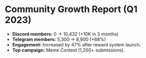 # Community Growth Report (Q1 2023)

- **Discord members:** 0 → 10,432 (+10K in 3 months)  
- **Telegram members:** 5,300 → 8,900 (+68%)  
- **Engagement:** Increased by 47% after reward system launch.  
- **Top campaign:** Meme Contest (1,200+ submissions).  
